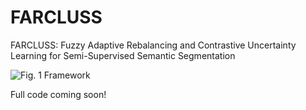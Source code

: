 # FARCLUSS
FARCLUSS: Fuzzy Adaptive Rebalancing and Contrastive Uncertainty Learning for Semi-Supervised Semantic Segmentation

![Fig. 1 Framework](assets/images/Fig.%201%20framework.png.png)

Full code coming soon!
